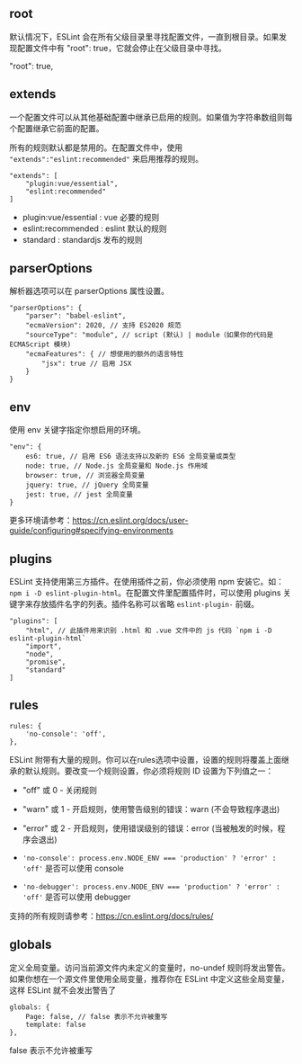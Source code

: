 ## root

默认情况下，ESLint 会在所有父级目录里寻找配置文件，一直到根目录。如果发现配置文件中有 "root": true，它就会停止在父级目录中寻找。

"root": true,

## extends

一个配置文件可以从其他基础配置中继承已启用的规则。如果值为字符串数组则每个配置继承它前面的配置。

所有的规则默认都是禁用的。在配置文件中，使用 `"extends":"eslint:recommended"` 来启用推荐的规则。

```
"extends": [
    "plugin:vue/essential",
    "eslint:recommended"
]
```

* plugin:vue/essential : vue 必要的规则
* eslint:recommended : eslint 默认的规则
* standard : standardjs 发布的规则

## parserOptions

解析器选项可以在 parserOptions 属性设置。

```
"parserOptions": {
    "parser": "babel-eslint",
    "ecmaVersion": 2020, // 支持 ES2020 规范
    "sourceType": "module", // script (默认) | module（如果你的代码是 ECMAScript 模块)
    "ecmaFeatures": { // 想使用的额外的语言特性
        "jsx": true // 启用 JSX
    }
}
```

## env

使用 env 关键字指定你想启用的环境。

```
"env": {
    es6: true, // 启用 ES6 语法支持以及新的 ES6 全局变量或类型
    node: true, // Node.js 全局变量和 Node.js 作用域
    browser: true, // 浏览器全局变量
    jquery: true, // jQuery 全局变量
    jest: true, // jest 全局变量
}
```

更多环境请参考：https://cn.eslint.org/docs/user-guide/configuring#specifying-environments

## plugins

ESLint 支持使用第三方插件。在使用插件之前，你必须使用 npm 安装它。如：`npm i -D eslint-plugin-html`。在配置文件里配置插件时，可以使用 plugins 关键字来存放插件名字的列表。插件名称可以省略 `eslint-plugin-` 前缀。

```
"plugins": [
    "html", // 此插件用来识别 .html 和 .vue 文件中的 js 代码 `npm i -D eslint-plugin-html`
    "import",
    "node",
    "promise",
    "standard"
]
```

## rules

```
rules: {
    'no-console': 'off',
},
```

ESLint 附带有大量的规则。你可以在rules选项中设置，设置的规则将覆盖上面继承的默认规则。要改变一个规则设置，你必须将规则 ID 设置为下列值之一：

* "off" 或 0 - 关闭规则
* "warn" 或 1 - 开启规则，使用警告级别的错误：warn (不会导致程序退出)
* "error" 或 2 - 开启规则，使用错误级别的错误：error (当被触发的时候，程序会退出)


* `'no-console': process.env.NODE_ENV === 'production' ? 'error' : 'off'` 是否可以使用 console
* `'no-debugger': process.env.NODE_ENV === 'production' ? 'error' : 'off'` 是否可以使用 debugger


支持的所有规则请参考：https://cn.eslint.org/docs/rules/

## globals

定义全局变量。访问当前源文件内未定义的变量时，no-undef 规则将发出警告。如果你想在一个源文件里使用全局变量，推荐你在 ESLint 中定义这些全局变量，这样 ESLint 就不会发出警告了

```
globals: {
    Page: false, // false 表示不允许被重写
    template: false
},
```

false 表示不允许被重写

